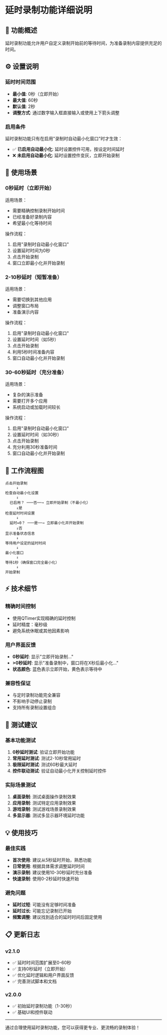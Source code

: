 # 延时录制功能详细说明

## 📝 功能概述

延时录制功能允许用户自定义录制开始前的等待时间，为准备录制内容提供充足的时间。

## ⚙️ 设置说明

### 延时时间范围
- **最小值**: 0秒（立即开始）
- **最大值**: 60秒
- **默认值**: 2秒
- **调整方式**: 通过数字输入框直接输入或使用上下箭头调整

### 启用条件
延时录制功能只有在启用"录制时自动最小化窗口"时才生效：
- ✅ **已启用自动最小化**: 延时设置控件可用，按设定时间延时
- ❌ **未启用自动最小化**: 延时设置控件变灰，立即开始录制

## 🎯 使用场景

### 0秒延时（立即开始）
适用场景：
- 需要精确控制录制开始时间
- 已经准备好录制内容
- 希望最小化等待时间

操作流程：
1. 启用"录制时自动最小化窗口"
2. 设置延时时间为0秒
3. 点击开始录制
4. 窗口立即最小化并开始录制

### 2-10秒延时（短暂准备）
适用场景：
- 需要切换到其他应用
- 调整窗口布局
- 准备演示内容

操作流程：
1. 启用"录制时自动最小化窗口"
2. 设置延时时间（如5秒）
3. 点击开始录制
4. 利用5秒时间准备内容
5. 窗口自动最小化并开始录制

### 30-60秒延时（充分准备）
适用场景：
- 复杂的演示准备
- 需要打开多个应用
- 系统启动或加载时间较长

操作流程：
1. 启用"录制时自动最小化窗口"
2. 设置延时时间（如30秒）
3. 点击开始录制
4. 充分利用30秒准备时间
5. 窗口自动最小化并开始录制

## 🔄 工作流程图

```
点击开始录制
     ↓
检查自动最小化设置
     ↓
  已启用？ ───否──→ 立即开始录制（不最小化）
     ↓是
检查延时时间设置
     ↓
  延时=0？ ───是──→ 立即最小化并开始录制
     ↓否
显示准备状态信息
     ↓
等待用户设定的延时时间
     ↓
最小化窗口
     ↓
等待1秒（确保窗口完全最小化）
     ↓
开始录制
```

## ⚡ 技术细节

### 精确时间控制
- 使用QTimer实现精确的延时控制
- 延时精度：毫秒级
- 避免系统休眠或其他因素影响

### 用户界面反馈
- **0秒延时**: 显示"立即开始录制..."
- **>0秒延时**: 显示"准备录制中，窗口将在X秒后最小化..."
- **状态颜色**: 蓝色表示立即开始，黄色表示等待中

### 兼容性保证
- 与定时录制功能完全兼容
- 不影响手动停止录制
- 支持所有录制设置组合

## 🧪 测试建议

### 基本功能测试
1. **0秒延时测试**: 验证立即开始功能
2. **常用延时测试**: 测试2-10秒常用延时
3. **极限延时测试**: 测试60秒最大延时
4. **控件联动测试**: 验证自动最小化开关控制延时控件

### 实际场景测试
1. **桌面录制**: 测试桌面操作录制效果
2. **应用录制**: 测试特定应用录制效果
3. **游戏录制**: 测试游戏场景录制效果
4. **多显示器**: 测试多显示器环境延时功能

## 💡 使用技巧

### 最佳实践
- **首次使用**: 建议从5秒延时开始，熟悉功能
- **日常使用**: 根据具体需求调整延时时间
- **演示录制**: 建议使用10-30秒延时充分准备
- **快速录制**: 使用0-2秒延时快速开始

### 避免问题
- **延时过短**: 可能没有足够时间准备
- **延时过长**: 可能忘记录制已开始
- **频繁调整**: 建议找到适合的延时时间后固定使用

## 📋 更新日志

### v2.1.0
- ✅ 延时时间范围扩展至0-60秒
- ✅ 支持0秒延时（立即开始）
- ✅ 优化延时逻辑和用户界面反馈
- ✅ 完善测试脚本和文档

### v2.0.0
- ✅ 初始延时录制功能（1-30秒）
- ✅ 基础UI和控件联动

---

通过合理使用延时录制功能，您可以获得更专业、更流畅的录制体验！
